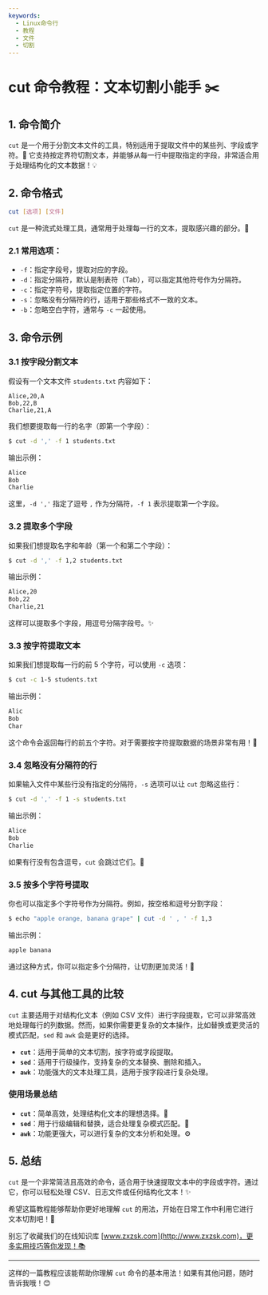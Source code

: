 ```yaml
---
keywords:
  - Linux命令行
  - 教程
  - 文件
  - 切割
---
```


# cut 命令教程：文本切割小能手 ✂️

## 1. 命令简介

`cut` 是一个用于分割文本文件的工具，特别适用于提取文件中的某些列、字段或字符。🔪 它支持按定界符切割文本，并能够从每一行中提取指定的字段，非常适合用于处理结构化的文本数据！💡

## 2. 命令格式

```bash
cut [选项] [文件]
```

`cut` 是一种流式处理工具，通常用于处理每一行的文本，提取感兴趣的部分。🚀

### 2.1 **常用选项**：

- `-f`：指定字段号，提取对应的字段。
- `-d`：指定分隔符，默认是制表符（Tab），可以指定其他符号作为分隔符。
- `-c`：指定字符号，提取指定位置的字符。
- `-s`：忽略没有分隔符的行，适用于那些格式不一致的文本。
- `-b`：忽略空白字符，通常与 `-c` 一起使用。

## 3. 命令示例

### 3.1 **按字段分割文本**

假设有一个文本文件 `students.txt` 内容如下：

```text
Alice,20,A
Bob,22,B
Charlie,21,A
```

我们想要提取每一行的名字（即第一个字段）：

```bash
$ cut -d ',' -f 1 students.txt
```

输出示例：

```bash
Alice
Bob
Charlie
```

这里，`-d ','` 指定了逗号 `,` 作为分隔符，`-f 1` 表示提取第一个字段。

### 3.2 **提取多个字段**

如果我们想提取名字和年龄（第一个和第二个字段）：

```bash
$ cut -d ',' -f 1,2 students.txt
```

输出示例：

```bash
Alice,20
Bob,22
Charlie,21
```

这样可以提取多个字段，用逗号分隔字段号。✨

### 3.3 **按字符提取文本**

如果我们想提取每一行的前 5 个字符，可以使用 `-c` 选项：

```bash
$ cut -c 1-5 students.txt
```

输出示例：

```bash
Alic
Bob
Char
```

这个命令会返回每行的前五个字符。对于需要按字符提取数据的场景非常有用！🎯

### 3.4 **忽略没有分隔符的行**

如果输入文件中某些行没有指定的分隔符，`-s` 选项可以让 `cut` 忽略这些行：

```bash
$ cut -d ',' -f 1 -s students.txt
```

输出示例：

```bash
Alice
Bob
Charlie
```

如果有行没有包含逗号，`cut` 会跳过它们。🛑

### 3.5 **按多个字符号提取**

你也可以指定多个字符号作为分隔符。例如，按空格和逗号分割字段：

```bash
$ echo "apple orange, banana grape" | cut -d ' , ' -f 1,3
```

输出示例：

```bash
apple banana
```

通过这种方式，你可以指定多个分隔符，让切割更加灵活！💬

## 4. cut 与其他工具的比较

`cut` 主要适用于对结构化文本（例如 CSV 文件）进行字段提取，它可以非常高效地处理每行的列数据。然而，如果你需要更复杂的文本操作，比如替换或更灵活的模式匹配，`sed` 和 `awk` 会是更好的选择。

- **`cut`**：适用于简单的文本切割，按字符或字段提取。
- **`sed`**：适用于行级操作，支持复杂的文本替换、删除和插入。
- **`awk`**：功能强大的文本处理工具，适用于按字段进行复杂处理。

### 使用场景总结

- **`cut`**：简单高效，处理结构化文本的理想选择。🧩
- **`sed`**：用于行级编辑和替换，适合处理复杂模式匹配。🔧
- **`awk`**：功能更强大，可以进行复杂的文本分析和处理。⚙️

## 5. 总结

`cut` 是一个非常简洁且高效的命令，适合用于快速提取文本中的字段或字符。通过它，你可以轻松处理 CSV、日志文件或任何结构化文本！✨

希望这篇教程能够帮助你更好地理解 `cut` 的用法，开始在日常工作中利用它进行文本切割吧！📂

别忘了收藏我们的在线知识库 [www.zxzsk.com](http://www.zxzsk.com)，更多实用技巧等你发现！📚

---

这样的一篇教程应该能帮助你理解 `cut` 命令的基本用法！如果有其他问题，随时告诉我哦！😊